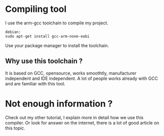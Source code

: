 # Compiling tool
I use the arm-gcc toolchain to compile my project.

    debian:
    sudo apt-get install gcc-arm-none-eabi

Use your package manager to install the toolchain.

## Why use this toolchain ?
It is based on GCC, opensource, works smoothtly, manufacturer independent and 
IDE independent.
A lot of people works already with GCC and are familiar with this tool.


# Not enough information ?
Check out my other tutorial, I explain more in detail how we use this
compiler. Or look for answer on the internet, there is a lot of good
article on this topic.
